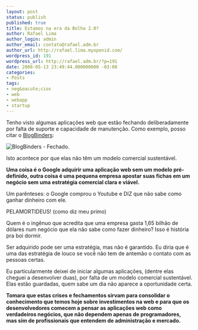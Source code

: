 ```yaml
---
layout: post
status: publish
published: true
title: Estamos na era da Bolha 2.0?
author: Rafael Lima
author_login: admin
author_email: contato@rafael.adm.br
author_url: http://rafael.lima.myopenid.com/
wordpress_id: 191
wordpress_url: http://rafael.adm.br/?p=191
date: 2008-05-13 23:49:44.000000000 -03:00
categories:
- Posts
tags:
- neg&oacute;cios
- web
- webapp
- startup
---
```

Tenho visto algumas aplica&ccedil;&otilde;es web que est&atilde;o fechando deliberadamente por falta de suporte e capacidade de manuten&ccedil;&atilde;o. Como exemplo, posso citar o <a href="http://blogbinders.com/">BlogBinders</a>:

<img class="alignnone size-full wp-image-192" title="blogbinderscom" src="http://rafael.adm.br/wp-content/uploads/2008/05/blogbinderscom.png" alt="BlogBinders - Fechado." />

Isto acontece por que elas n&atilde;o t&ecirc;m um modelo comercial sustent&aacute;vel.

<strong>Uma coisa &eacute; o Google adquirir uma aplica&ccedil;&atilde;o web sem um modelo pr&eacute;-definido, outra coisa &eacute; uma pequena empresa apostar suas fichas em um neg&oacute;cio sem uma estrat&eacute;gia comercial clara e vi&aacute;vel.</strong>

Um par&ecirc;nteses: o Google comprou o Youtube e DIZ que n&atilde;o sabe como ganhar dinheiro com ele.

PELAMORTIDEUS! (como diz meu primo)

Quem &eacute; o ing&ecirc;nuo que acredita que uma empresa gasta 1,65 bilh&atilde;o de d&oacute;lares num neg&oacute;cio que ela n&atilde;o sabe como fazer dinheiro? Isso &eacute; hist&oacute;ria pra boi dormir.

Ser adquirido pode ser uma estrat&eacute;gia, mas n&atilde;o &eacute; garantido. Eu diria que &eacute; uma das estrat&eacute;gia de louco se voc&ecirc; n&atilde;o tem de antem&atilde;o o contato com as pessoas certas.

Eu particularmente deixei de iniciar algumas aplica&ccedil;&otilde;es, (dentre elas cheguei a desenvolver duas), por falta de um modelo comercial sustent&aacute;vel. Elas est&atilde;o guardadas, quem sabe um dia n&atilde;o aparece a oportunidade certa.

<strong>Tomara que estas crises e fechamentos sirvam para consolidar o conhecimento que temos hoje sobre investimentos na web e para que os desenvolvedores comecem a pensar as aplica&ccedil;&otilde;es web como verdadeiros neg&oacute;cios, que n&atilde;o dependem apenas de programadores, mas sim de profissionais que entendem de administra&ccedil;&atilde;o e mercado.</strong>
